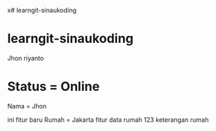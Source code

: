x# learngit-sinaukoding
# learngit-sinaukoding
Jhon riyanto 
# Status = Online
Nama = Jhon

ini fitur baru
Rumah = Jakarta
fitur data
rumah 123
keterangan rumah
